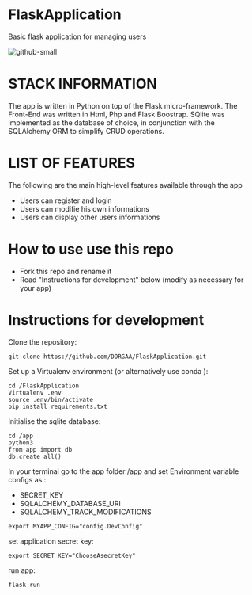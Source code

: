 # FlaskApplication
Basic  flask application for managing users

![github-small](https://user-images.githubusercontent.com/32481242/144520537-cdeb67f0-f68b-4021-b937-bd1cdcca1052.png)



# STACK INFORMATION 
The app is written in Python on top of the Flask micro-framework. The Front-End was written in Html, Php and Flask Boostrap. SQlite was implemented as the database of choice, in conjunction with the SQLAlchemy ORM to simplify CRUD operations.

# LIST OF FEATURES 
The following are the main high-level features available through the app

* Users can register and login 
* Users can modifie his own informations
* Users can display other users informations 

# How to use use this repo
* Fork this repo and rename it 
* Read "Instructions for development" below (modify as necessary for your app)

# Instructions for development

Clone the repository:


```
git clone https://github.com/DORGAA/FlaskApplication.git
```
Set up a Virtualenv environment (or alternatively use conda ):

```
cd /FlaskApplication
Virtualenv .env
source .env/bin/activate
pip install requirements.txt
```

Initialise the sqlite database:

```
cd /app
python3
from app import db
db.create_all()
```

In your terminal go to the app folder /app and set Environment variable configs as :

 * SECRET_KEY 
 * SQLALCHEMY_DATABASE_URI
 * SQLALCHEMY_TRACK_MODIFICATIONS 
 

```
export MYAPP_CONFIG="config.DevConfig"
```
set application secret key: 

```
export SECRET_KEY="ChooseAsecretKey"
```
run app: 

```
flask run 
```
